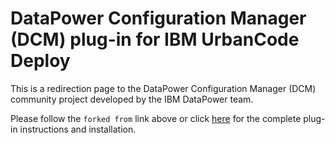 # DataPower Configuration Manager (DCM) plug-in for IBM UrbanCode Deploy

This is a redirection page to the DataPower Configuration Manager (DCM) community project developed by the IBM DataPower team.
 
Please follow the `forked from` link above or click [here](https://github.com/ibm-datapower/datapower-configuration-manager) for the complete plug-in instructions and installation.